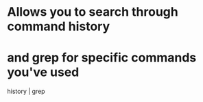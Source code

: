 
# Allows you to search through command history 
# and grep for specific commands you've used
history | grep <something>
